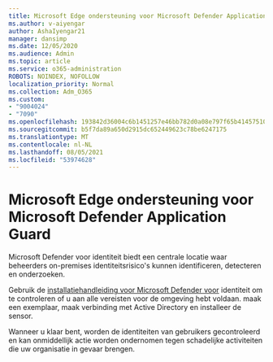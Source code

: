 ```yaml
---
title: Microsoft Edge ondersteuning voor Microsoft Defender Application Guard
ms.author: v-aiyengar
author: AshaIyengar21
manager: dansimp
ms.date: 12/05/2020
ms.audience: Admin
ms.topic: article
ms.service: o365-administration
ROBOTS: NOINDEX, NOFOLLOW
localization_priority: Normal
ms.collection: Adm_O365
ms.custom:
- "9004024"
- "7090"
ms.openlocfilehash: 193842d36004c6b1451257e46bb782d0a08e797f65b41457510339fb90aa7083
ms.sourcegitcommit: b5f7da89a650d2915dc652449623c78be6247175
ms.translationtype: MT
ms.contentlocale: nl-NL
ms.lasthandoff: 08/05/2021
ms.locfileid: "53974628"
---
```

# <a name="microsoft-edges-support-for-microsoft-defender-application-guard"></a>Microsoft Edge ondersteuning voor Microsoft Defender Application Guard

Microsoft Defender voor identiteit biedt een centrale locatie waar beheerders on-premises identiteitsrisico's kunnen identificeren, detecteren en onderzoeken. 

Gebruik de [installatiehandleiding voor Microsoft Defender voor](https://admin.microsoft.com/AdminPortal/Home?#/modernonboarding/microsoftdefenderforidentitysetupguide) identiteit om te controleren of u aan alle vereisten voor de omgeving hebt voldaan. maak een exemplaar, maak verbinding met Active Directory en installeer de sensor. 

Wanneer u klaar bent, worden de identiteiten van gebruikers gecontroleerd en kan onmiddellijk actie worden ondernomen tegen schadelijke activiteiten die uw organisatie in gevaar brengen.
